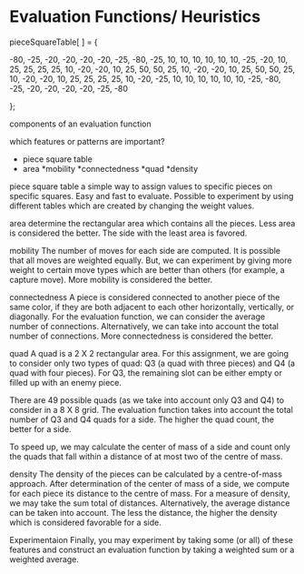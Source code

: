 # Evaluation Functions/ Heuristics

pieceSquareTable[ ] =
 {

-80, -25, -20, -20, -20, -20, -25, -80,
-25,  10,  10,  10,  10,  10,  10,  -25,
-20,  10,  25,  25,  25,  25,  10,  -20,
-20,  10,  25,  50,  50,  25,  10,  -20,
-20,  10,  25,  50,  50,  25,  10,  -20,
-20,  10,  25,  25,  25,  25,  10,  -20,
-25,  10,  10,  10,  10,  10,  10,  -25,
-80, -25, -20, -20, -20, -20, -25, -80

};


components of an evaluation function

which features or patterns are important?

* piece square table
* area
*mobility
*connectedness
*quad
*density

piece square table
a simple way to assign values to specific pieces on specific squares. Easy and fast to evaluate. Possible to experiment by using different tables which are created by changing the weight values.

area
determine the rectangular area which contains all the pieces. Less area is considered the better. The side with the least area is favored. 

mobility
The number of moves for each side are computed. It is possible that all moves are weighted equally. But, we can experiment by giving more weight to certain move types which are better than others (for example, a capture move). More mobility is considered the better.

connectedness
A piece is considered connected to another piece of the same color, if they are both adjacent to each other horizontally, vertically, or diagonally. For the evaluation function, we can consider the average number of connections. Alternatively, we can take into account the total number of connections. More connectedness is considered the better.

quad
A quad is a 2 X 2 rectangular area. For this assignment, we are going to consider only two types of quad: Q3 (a quad with three pieces) and Q4 (a quad with four pieces). For Q3, the remaining slot can be either empty or filled up with an enemy piece.

There are 49 possible quads (as we take into account only Q3 and Q4) to consider in a 8 X 8 grid. The evaluation function takes into account the total number of Q3 and Q4 quads for a side. The higher the quad count, the better for a side.

To speed up, we may calculate the center of mass of  a side and count only the quads that fall within a distance of at most two of the centre of mass. 


density
The density of the pieces can be calculated by a centre-of-mass approach. After determination of the center of mass of a side, we compute for each piece its distance to the centre of mass. For a measure of density, we may take the sum total of distances. Alternatively, the average distance can be taken into account. The less the distance, the higher the density which is considered favorable for a side. 

Experimentaion
Finally, you may experiment by taking some (or all) of these features and construct an evaluation function by taking a weighted sum or a weighted average.